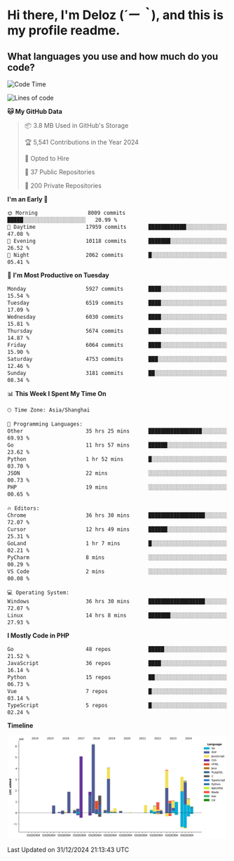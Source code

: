 # **Hi there, I'm Deloz (*´ー｀*), and this is my profile readme.**

## **What languages you use and how much do you code?**

<!--START_SECTION:waka-->
![Code Time](http://img.shields.io/badge/Code%20Time-5%2C399%20hrs%2010%20mins-blue)

![Lines of code](https://img.shields.io/badge/From%20Hello%20World%20I%27ve%20Written-42.2%20million%20lines%20of%20code-blue)

**🐱 My GitHub Data** 

> 📦 3.8 MB Used in GitHub's Storage 
 > 
> 🏆 5,541 Contributions in the Year 2024
 > 
> 💼 Opted to Hire
 > 
> 📜 37 Public Repositories 
 > 
> 🔑 200 Private Repositories 
 > 
**I'm an Early 🐤** 

```text
🌞 Morning                8009 commits        █████░░░░░░░░░░░░░░░░░░░░   20.99 % 
🌆 Daytime                17959 commits       ████████████░░░░░░░░░░░░░   47.08 % 
🌃 Evening                10118 commits       ███████░░░░░░░░░░░░░░░░░░   26.52 % 
🌙 Night                  2062 commits        █░░░░░░░░░░░░░░░░░░░░░░░░   05.41 % 
```
📅 **I'm Most Productive on Tuesday** 

```text
Monday                   5927 commits        ████░░░░░░░░░░░░░░░░░░░░░   15.54 % 
Tuesday                  6519 commits        ████░░░░░░░░░░░░░░░░░░░░░   17.09 % 
Wednesday                6030 commits        ████░░░░░░░░░░░░░░░░░░░░░   15.81 % 
Thursday                 5674 commits        ████░░░░░░░░░░░░░░░░░░░░░   14.87 % 
Friday                   6064 commits        ████░░░░░░░░░░░░░░░░░░░░░   15.90 % 
Saturday                 4753 commits        ███░░░░░░░░░░░░░░░░░░░░░░   12.46 % 
Sunday                   3181 commits        ██░░░░░░░░░░░░░░░░░░░░░░░   08.34 % 
```


📊 **This Week I Spent My Time On** 

```text
🕑︎ Time Zone: Asia/Shanghai

💬 Programming Languages: 
Other                    35 hrs 25 mins      █████████████████░░░░░░░░   69.93 % 
Go                       11 hrs 57 mins      ██████░░░░░░░░░░░░░░░░░░░   23.62 % 
Python                   1 hr 52 mins        █░░░░░░░░░░░░░░░░░░░░░░░░   03.70 % 
JSON                     22 mins             ░░░░░░░░░░░░░░░░░░░░░░░░░   00.73 % 
PHP                      19 mins             ░░░░░░░░░░░░░░░░░░░░░░░░░   00.65 % 

🔥 Editors: 
Chrome                   36 hrs 30 mins      ██████████████████░░░░░░░   72.07 % 
Cursor                   12 hrs 49 mins      ██████░░░░░░░░░░░░░░░░░░░   25.31 % 
GoLand                   1 hr 7 mins         █░░░░░░░░░░░░░░░░░░░░░░░░   02.21 % 
PyCharm                  8 mins              ░░░░░░░░░░░░░░░░░░░░░░░░░   00.29 % 
VS Code                  2 mins              ░░░░░░░░░░░░░░░░░░░░░░░░░   00.08 % 

💻 Operating System: 
Windows                  36 hrs 30 mins      ██████████████████░░░░░░░   72.07 % 
Linux                    14 hrs 8 mins       ███████░░░░░░░░░░░░░░░░░░   27.93 % 
```

**I Mostly Code in PHP** 

```text
Go                       48 repos            █████░░░░░░░░░░░░░░░░░░░░   21.52 % 
JavaScript               36 repos            ████░░░░░░░░░░░░░░░░░░░░░   16.14 % 
Python                   15 repos            ██░░░░░░░░░░░░░░░░░░░░░░░   06.73 % 
Vue                      7 repos             █░░░░░░░░░░░░░░░░░░░░░░░░   03.14 % 
TypeScript               5 repos             █░░░░░░░░░░░░░░░░░░░░░░░░   02.24 % 
```



**Timeline**

![Lines of Code chart](https://raw.githubusercontent.com/deloz/deloz/main/assets/bar_graph.png)


 Last Updated on 31/12/2024 21:13:43 UTC
<!--END_SECTION:waka-->
